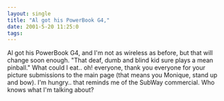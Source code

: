 ```yaml
---
layout: single
title: "Al got his PowerBook G4,"
date: 2001-5-20 11:25:0
tags: 
---
```


Al got his PowerBook G4, and I'm not as wireless as before, but that will change soon enough. "That deaf, dumb and blind kid sure plays a mean pinball." What could I eat.. oh! everyone, thank you everyone for your picture submissions to the main page (that means you Monique, stand up and bow). I'm hungry.. that reminds me of the SubWay commercial. Who knows what I'm talking about?

